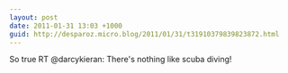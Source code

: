 ```yaml
---
layout: post
date: 2011-01-31 13:03 +1000
guid: http://desparoz.micro.blog/2011/01/31/t31910379839823872.html
---
```

So true RT @darcykieran: There's nothing like scuba diving!
